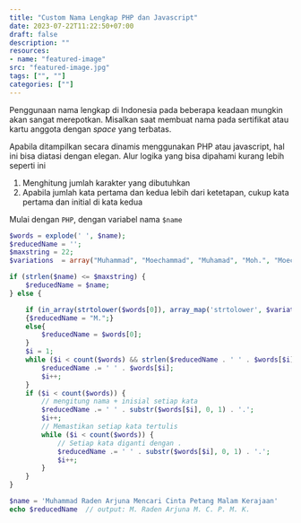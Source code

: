 ```yaml
---
title: "Custom Nama Lengkap PHP dan Javascript"
date: 2023-07-22T11:22:50+07:00
draft: false
description: "" 
resources:
- name: "featured-image"
src: "featured-image.jpg"
tags: ["", ""]
categories: [""]
---
```

Penggunaan nama lengkap di Indonesia pada beberapa keadaan mungkin akan sangat merepotkan. Misalkan saat membuat nama pada sertifikat atau kartu anggota dengan *space* yang terbatas.

Apabila ditampilkan secara dinamis menggunakan PHP atau javascript, hal ini bisa diatasi dengan elegan. Alur logika yang bisa dipahami kurang lebih seperti ini
1. Menghitung jumlah karakter yang dibutuhkan
2. Apabila jumlah kata pertama dan kedua lebih dari ketetapan, cukup kata pertama dan initial di kata kedua

Mulai dengan `PHP`, dengan variabel nama `$name` 
```php
$words = explode(' ', $name);
$reducedName = '';
$maxstring = 22; 
$variations  = array("Muhammad", "Moechammad", "Muhamad", "Moh.", "Moech.", "Muhammad", "Mochamad","Mochammad");

if (strlen($name) <= $maxstring) {
    $reducedName = $name;
} else { 

    if (in_array(strtolower($words[0]), array_map('strtolower', $variations), true)) 
    {$reducedName = "M.";}
    else{
        $reducedName = $words[0];
    }
    $i = 1;
    while ($i < count($words) && strlen($reducedName . ' ' . $words[$i]) <= $maxstring) {
        $reducedName .= ' ' . $words[$i];
        $i++;
    }
    if ($i < count($words)) {
        // mengitung nama + inisial setiap kata
        $reducedName .= ' ' . substr($words[$i], 0, 1) . '.';
        $i++;
        // Memastikan setiap kata tertulis
        while ($i < count($words)) {
            // Setiap kata diganti dengan .
            $reducedName .= ' ' . substr($words[$i], 0, 1) . '.';
            $i++;
        }
    }
}

```
```php
$name = 'Muhammad Raden Arjuna Mencari Cinta Petang Malam Kerajaan'
echo $reducedName  // output: M. Raden Arjuna M. C. P. M. K. 
``` 
